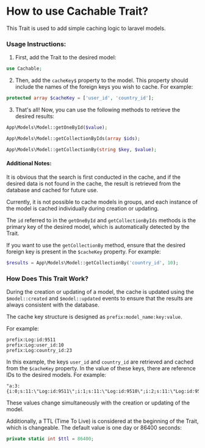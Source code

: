 # How to use Cachable Trait?

This Trait is used to add simple caching logic to laravel models.

### Usage Instructions:

1. First, add the Trait to the desired model:

```php
use Cachable;
```

2. Then, add the `cacheKey$` property to the model. This property should include the names of the foreign keys you wish to cache. For example:

```php
protected array $cacheKey = ['user_id', 'country_id'];
```

3. That's all! Now, you can use the following methods to retrieve the desired results:

```php
App\Models\Model::getOneById($value);

App\Models\Model::getCollectionByIds(array $ids);

App\Models\Model::getCollectionBy(string $key, $value);
```

#### Additional Notes:

It is obvious that the search is first conducted in the cache, and if the desired data is not found in the cache, the result is retrieved from the database and cached for future use.

Currently, it is not possible to cache models in groups, and each instance of the model is cached individually during creation or updating.

The `id` referred to in the `getOneById` and `getCollectionByIds` methods is the primary key of the desired model, which is automatically detected by the Trait.

If you want to use the `getCollectionBy` method, ensure that the desired foreign key is present in the `$cacheKey` property. For example:

```php
$results = App\Models\Model::getCollectionBy('country_id', 10);
```

### How Does This Trait Work?

During the creation or updating of a model, the cache is updated using the `$model::created` and `$model::updated` events to ensure that the results are always consistent with the database.

The cache key structure is designed as `prefix:model_name:key:value`.

For example:

```
prefix:Log:id:9511
prefix:Log:user_id:10
prefix:Log:country_id:23
```

In this example, the keys `user_id` and `country_id` are retrieved and cached from the `$cacheKey` property. In the value of these keys, there are reference IDs to the desired models. For example:

```
"a:3:{i:0;s:11:\"Log:id:9511\";i:1;s:11:\"Log:id:9510\";i:2;s:11:\"Log:id:9509\";}"
```

These values change simultaneously with the creation or updating of the model.

Additionally, a TTL (Time To Live) is considered at the beginning of the Trait, which is changeable. The default value is one day or 86400 seconds:

```php
private static int $ttl = 86400; 
```
